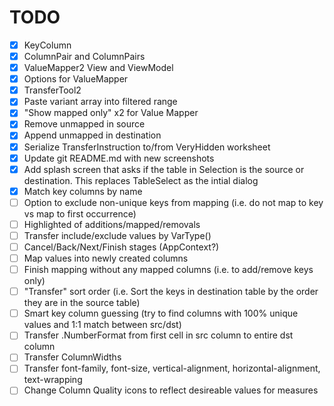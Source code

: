 # TODO

- [x] KeyColumn
- [x] ColumnPair and ColumnPairs
- [x] ValueMapper2 View and ViewModel
- [x] Options for ValueMapper
- [x] TransferTool2
- [x] Paste variant array into filtered range 
- [x] "Show mapped only" x2 for Value Mapper
- [x] Remove unmapped in source
- [x] Append unmapped in destination
- [x] Serialize TransferInstruction to/from VeryHidden worksheet
- [x] Update git README.md with new screenshots
- [x] Add splash screen that asks if the table in Selection is the source or destination. This replaces TableSelect as the intial dialog
- [x] Match key columns by name
- [ ] Option to exclude non-unique keys from mapping (i.e. do not map to key vs map to first occurrence)
- [ ] Highlighted of additions/mapped/removals
- [ ] Transfer include/exclude values by VarType()
- [ ] Cancel/Back/Next/Finish stages (AppContext?)
- [ ] Map values into newly created columns
- [ ] Finish mapping without any mapped columns (i.e. to add/remove keys only)
- [ ] "Transfer" sort order (i.e. Sort the keys in destination table by the order they are in the source table)
- [ ] Smart key column guessing (try to find columns with 100% unique values and 1:1 match between src/dst)
- [ ] Transfer .NumberFormat from first cell in src column to entire dst column
- [ ] Transfer ColumnWidths
- [ ] Transfer font-family, font-size, vertical-alignment, horizontal-alignment, text-wrapping
- [ ] Change Column Quality icons to reflect desireable values for measures
